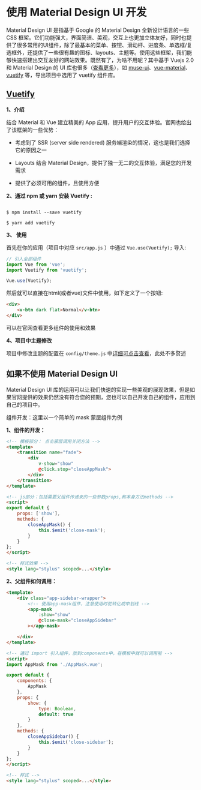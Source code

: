 # 使用 Material Design UI 开发

Material Design UI 是指基于 Google 的 Material Design 全新设计语言的一些 CSS 框架。它们功能强大，界面简洁、美观，交互上也更加立体友好，同时也提供了很多常用的UI组件，除了最基本的菜单、按钮、滑动杆、进度条、单选框/复选框外，还提供了一些很有趣的图标、layouts、主题等。使用这些框架，我们能够快速搭建出交互友好的网站效果。既然有了，为啥不用呢？其中基于 Vuejs 2.0 和 Material Design 的 UI 库也很多（[查看更多](https://www.awesomes.cn/subject/vue#Dom-框架)），如 [muse-ui](http://www.muse-ui.org/#/index)、[vue-material](http://vuematerial.com/#/)、[vuetify](https://vuetifyjs.com/) 等，导出项目中选用了 vuetify 组件库。


## [Vuetify](https://vuetifyjs.com)

**1、介绍**

结合 Material 和 Vue 建立精美的 App 应用，提升用户的交互体验。官网也给出了该框架的一些优势：

* 考虑到了 SSR (server side rendered) 服务端渲染的情况，这也是我们选择它的原因之一

* Layouts 结合 Material Design，提供了独一无二的交互体验，满足您的开发需求

* 提供了必须可用的组件，且使用方便


**2、通过 npm 或 yarn 安装 Vuetify :**

```npm

$ npm install --save vuetify

$ yarn add vuetify
```


**3、 使用**

首先在你的应用（项目中对应 `src/app.js` ）中通过 `Vue.use(Vuetify);` 导入:


```js
// 引入全部组件
import Vue from 'vue';
import Vuetify from 'vuetify';

Vue.use(Vuetify);
```

然后就可以直接在html(或者vue)文件中使用，如下定义了一个按钮:

```html
<div>
    <v-btn dark flat>Normal</v-btn>
</div>
```

可以在官网查看更多组件的使用和效果

**4、项目中主题修改**

项目中修改主题的配置在 `config/theme.js` 中[详细可点击查看](./04-how-to-change-theme.md)，此处不多赘述



## 如果不使用 Material Design UI

Material Design UI 库的运用可以让我们快速的实现一些美观的展现效果，但是如果官网提供的效果仍然没有符合您的预期，您也可以自己开发自己的组件，应用到自己的项目中。


组件开发：这里以一个简单的 mask 蒙层组件为例


**1、组件的开发：**

```html
<!-- 模板部分： 点击蒙层调用关闭方法 -->
<template>
    <transition name="fade">
        <div
            v-show="show"
            @click.stop="closeAppMask">
        </div>
    </transition>
</template>

<!-- js部分：包括需要父组件传递来的一些参数props,和本身方法methods -->
<script>
export default {
    props: ['show'],
    methods: {
        closeAppMask() {
            this.$emit('close-mask');
        }
    }
};
</script>

<!-- 样式效果 -->
<style lang="stylus" scoped>...</style>
```

**2、父组件如何调用：**


```html
<template>
    <div class="app-sidebar-wrapper">
        <!-- 使用app-mask组件，注意使用时驼转化成中划线 -->
        <app-mask
            :show="show"
            @close-mask="closeAppSidebar"
        ></app-mask>

    </div>
</template>

<!-- 通过 import 引入组件，放到components中，在模板中就可以调用啦 -->
<script>
import AppMask from './AppMask.vue';

export default {
    components: {
        AppMask
    },
    props: {
        show: {
            type: Boolean,
            default: true
        }
    },
    methods: {
        closeAppSidebar() {
            this.$emit('close-sidebar');
        }
    }
};
</script>

<!-- 样式 -->
<style lang="stylus" scoped>...</style>
```
